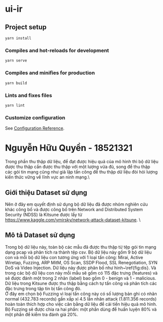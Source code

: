 # ui-ir

## Project setup
```
yarn install
```

### Compiles and hot-reloads for development
```
yarn serve
```

### Compiles and minifies for production
```
yarn build
```

### Lints and fixes files
```
yarn lint
```

### Customize configuration
See [Configuration Reference](https://cli.vuejs.org/config/).

# Nguyễn Hữu Quyền - 18521321
Trong phần thu thập dữ liệu, để đạt được hiệu quả của mô hình thì bộ dữ liệu được thu thập cần được thu thập với một lượng vừa đủ, song để thu thập các gói tin mạng cũng như giả lập tấn công để thu thập dữ liệu đòi hỏi lượng kiến thức vững về lĩnh vực an ninh mạng.\
## Giới thiệu Dataset sử dụng
Nên ở đây em quyết định sử dụng bộ dữ liệu đã được nhóm nghiên cứu khác công bố và được công bố trên Network and Distributed System Security (NDSS) là Kitsune được lấy từ https://www.kaggle.com/ymirsky/network-attack-dataset-kitsune. \
## Mô tả Dataset sử dụng
Trong bộ dữ liệu này, toàn bộ các mẫu đã được thu thập từ tệp gói tin mạng dạng pcap và phân tích ra thành tệp csv. Bộ dữ liệu này gồm 9 bộ dữ liệu con và mỗi bộ dữ liệu con tương ứng với 1 loại tấn công: Mirai, Active Wiretap, Fuzzing, ARP MitM, OS Scan, SSDP Flood, SSL Renegotiation, SYN DoS và Video Injection. Dữ liệu này được phân bố như hình~\ref{fig:dis}. Và trong các bộ dữ liệu con này mỗi mẫu sẽ gồm có 115 đặc trưng (features) và sẽ được đánh một trong 2 nhãn (label) bao gồm 0 - benign và 1 - malicious. Dữ liệu trong Kitsune được thu thập bằng cách tự tấn công và phân tích các đặc trưng trong tập tin bị tấn công đó.\
Ở đây em chọn bộ Fuzzing vì loại tấn công này có số lượng bản ghi có nhãn normal (432.783 records) gần xấp xỉ 4.5 lần nhãn attack (1.811.356 records) hoàn toàn thích hợp cho việc cân bằng dữ liệu để cải tiến hiệu quả mô hình. Bộ Fuzzing sẽ được chia ra hai phần: một phần dùng để huấn luyện 80% và một phần để kiểm tra đánh giá 20%.
